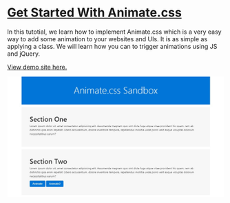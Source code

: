 # [Get Started With Animate.css](https://www.youtube.com/watch?v=S2KCXKAView)

In this tutotial, we learn how to implement Animate.css which is a very easy way to add some animation to your websites and UIs. It is as simple as applying a class. We will learn how you can to trigger animations using JS and jQuery.

[View demo site here.](https://webdevtuts.github.io/get_started_with_animate_css/)

![Preview](screenshot.jpg)
